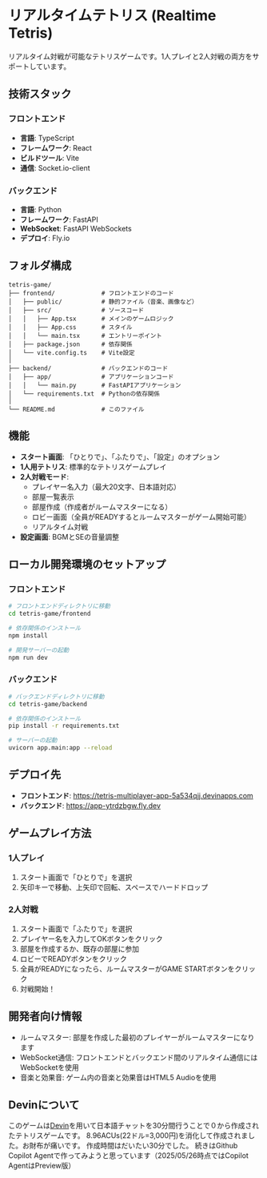 # リアルタイムテトリス (Realtime Tetris)

リアルタイム対戦が可能なテトリスゲームです。1人プレイと2人対戦の両方をサポートしています。

## 技術スタック

### フロントエンド
- **言語**: TypeScript
- **フレームワーク**: React
- **ビルドツール**: Vite
- **通信**: Socket.io-client

### バックエンド
- **言語**: Python
- **フレームワーク**: FastAPI
- **WebSocket**: FastAPI WebSockets
- **デプロイ**: Fly.io

## フォルダ構成

```
tetris-game/
├── frontend/             # フロントエンドのコード
│   ├── public/           # 静的ファイル（音楽、画像など）
│   ├── src/              # ソースコード
│   │   ├── App.tsx       # メインのゲームロジック
│   │   ├── App.css       # スタイル
│   │   └── main.tsx      # エントリーポイント
│   ├── package.json      # 依存関係
│   └── vite.config.ts    # Vite設定
│
├── backend/              # バックエンドのコード
│   ├── app/              # アプリケーションコード
│   │   └── main.py       # FastAPIアプリケーション
│   └── requirements.txt  # Pythonの依存関係
│
└── README.md             # このファイル
```

## 機能

- **スタート画面**: 「ひとりで」、「ふたりで」、「設定」のオプション
- **1人用テトリス**: 標準的なテトリスゲームプレイ
- **2人対戦モード**:
  - プレイヤー名入力（最大20文字、日本語対応）
  - 部屋一覧表示
  - 部屋作成（作成者がルームマスターになる）
  - ロビー画面（全員がREADYするとルームマスターがゲーム開始可能）
  - リアルタイム対戦
- **設定画面**: BGMとSEの音量調整

## ローカル開発環境のセットアップ

### フロントエンド

```bash
# フロントエンドディレクトリに移動
cd tetris-game/frontend

# 依存関係のインストール
npm install

# 開発サーバーの起動
npm run dev
```

### バックエンド

```bash
# バックエンドディレクトリに移動
cd tetris-game/backend

# 依存関係のインストール
pip install -r requirements.txt

# サーバーの起動
uvicorn app.main:app --reload
```

## デプロイ先

- **フロントエンド**: https://tetris-multiplayer-app-5a534qjj.devinapps.com
- **バックエンド**: https://app-ytrdzbgw.fly.dev

## ゲームプレイ方法

### 1人プレイ
1. スタート画面で「ひとりで」を選択
2. 矢印キーで移動、上矢印で回転、スペースでハードドロップ

### 2人対戦
1. スタート画面で「ふたりで」を選択
2. プレイヤー名を入力してOKボタンをクリック
3. 部屋を作成するか、既存の部屋に参加
4. ロビーでREADYボタンをクリック
5. 全員がREADYになったら、ルームマスターがGAME STARTボタンをクリック
6. 対戦開始！

## 開発者向け情報

- ルームマスター: 部屋を作成した最初のプレイヤーがルームマスターになります
- WebSocket通信: フロントエンドとバックエンド間のリアルタイム通信にはWebSocketを使用
- 音楽と効果音: ゲーム内の音楽と効果音はHTML5 Audioを使用

## Devinについて
このゲームは[Devin](https://devin.ai/)を用いて日本語チャットを30分間行うことで０から作成されたテトリスゲームです。
8.96ACUs(22ドル=3,000円)を消化して作成されました。お財布が痛いです。
作成時間はだいたい30分でした。
続きはGithub Copilot Agentで作ってみようと思っています（2025/05/26時点ではCopilot AgentはPreview版）